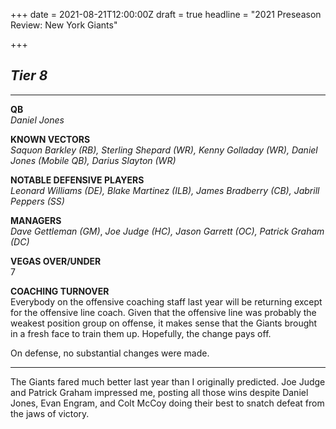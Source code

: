 +++
date = 2021-08-21T12:00:00Z
draft = true
headline = "2021 Preseason Review: New York Giants"

+++
## _Tier 8_

***

**QB**  
_Daniel Jones_

**KNOWN VECTORS**  
_Saquon Barkley (RB), Sterling Shepard (WR), Kenny Golladay (WR), Daniel Jones (Mobile QB), Darius Slayton (WR)_

**NOTABLE DEFENSIVE PLAYERS**  
_Leonard Williams (DE), Blake Martinez (ILB), James Bradberry (CB), Jabrill Peppers (SS)_

**MANAGERS**  
_Dave Gettleman (GM)_, _Joe Judge (HC), Jason Garrett (OC), Patrick Graham (DC)_

**VEGAS OVER/UNDER**  
7

**COACHING TURNOVER**  
Everybody on the offensive coaching staff last year will be returning except for the offensive line coach. Given that the offensive line was probably the weakest position group on offense, it makes sense that the Giants brought in a fresh face to train them up. Hopefully, the change pays off.

On defense, no substantial changes were made.

***

The Giants fared much better last year than I originally predicted. Joe Judge and Patrick Graham impressed me, posting all those wins despite Daniel Jones, Evan Engram, and Colt McCoy doing their best to snatch defeat from the jaws of victory. 